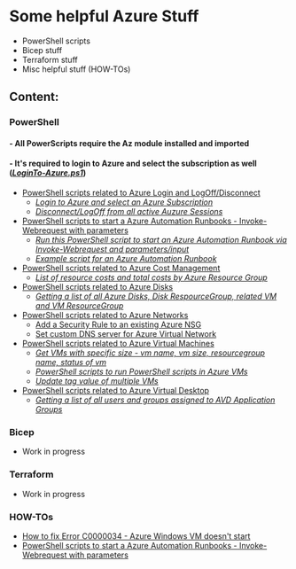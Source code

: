 # Some helpful Azure Stuff
- PowerShell scripts
- Bicep stuff
- Terraform stuff
- Misc helpful stuff (HOW-TOs)

## Content:
### PowerShell
#### - All PowerScripts require the Az module installed and imported
#### - It's required to login to Azure and select the subscription as well ([*LoginTo-Azure.ps1*](Azure_Login_and_Connect/LoginTo-Azure.ps1))
- [PowerShell scripts related to Azure Login and LogOff/Disconnect](Azure_Login_and_Connect)
  - [*Login to Azure and select an Azure Subscription*](Azure_Login_and_Connect/LoginTo-Azure.ps1)
  - [*Disconnect/LogOff from all active Auzure Sessions*](Azure_Login_and_Connect/Disconnect-AllAzureSessions.ps1)
- [PowerShell scripts to start a Azure Automation Runbooks - Invoke-Webrequest with parameters](How_to_start_AzureAutomationRunbook_viaWebhook_Powershell)
  - [*Run this PowerShell script to start an Azure Automation Runbook via Invoke-Webrequest and parameters/input*](How_to_start_AzureAutomationRunbook_viaWebhook_Powershell/Invoke-Webrequest_AutomationRunbook.ps1)
  - [*Example script for an Azure Automation Runbook*](How_to_start_AzureAutomationRunbook_viaWebhook_Powershell/RunbookPowerShellScript.ps1)
- [PowerShell scripts related to Azure Cost Management](Azure_Costmanagement)
  - [*List of resource costs and total costs by Azure Resource Group*](Azure_Costmanagement/Get-ResourceCostsByResourceGroup.ps1)
- [PowerShell scripts related to Azure Disks](Azure_Disks)
  - [*Getting a list of all Azure Disks, Disk RespourceGroup, related VM and VM ResourceGroup*](Azure_Disks/Get-AzureDisksAndRelatedVMs.ps1)
- [PowerShell scripts related to Azure Networks](Azure_Networks)
  - [Add a Security Rule to an existing Azure NSG](Azure_Networks/Add-NSGSecurityRule.ps1)
  - [Set custom DNS server for Azure Virtual Network](Azure_Networks/Set-CustomDNSforVNet.ps1)
- [PowerShell scripts related to Azure Virtual Machines](Azure_VMs)
  - [*Get VMs with specific size - vm name, vm size, resourcegroup name, status of vm*](Azure_VMs/Get-VMswithSpecificSize.ps1)
  - [*PowerShell scripts to run PowerShell scripts in Azure VMs*](Azure_VMs/RunPowerShellScriptsOnVMs)
  - [*Update tag value of multiple VMs*](Azure_VMs/Replace-VMtags.ps1)
- [PowerShell scripts related to Azure Virtual Desktop](Azure_AVD)
  - [*Getting a list of all users and groups assigned to AVD Application Groups*](Azure_AVD/Get-AssignedUsersGroupsOfApplicationGroups.ps1)

### Bicep
- Work in progress

### Terraform
- Work in progress

### HOW-TOs
- [How to fix Error C0000034 - Azure Windows VM doesn't start](How_to_fix_Error_C0000034_Azure_VM_booting)
- [PowerShell scripts to start a Azure Automation Runbooks - Invoke-Webrequest with parameters](How_to_start_AzureAutomationRunbook_viaWebhook_Powershell)
